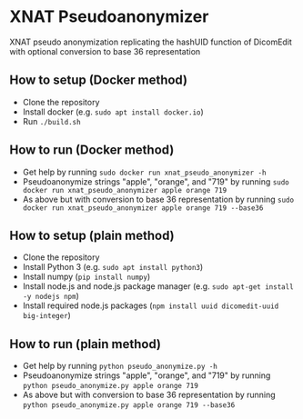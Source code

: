 # XNAT Pseudoanonymizer
XNAT pseudo anonymization replicating the hashUID function of DicomEdit with optional conversion to base 36 representation

## How to setup (Docker method)
* Clone the repository
* Install docker (e.g. `sudo apt install docker.io`)
* Run `./build.sh`

## How to run (Docker method)
* Get help by running `sudo docker run xnat_pseudo_anonymizer -h`
* Pseudoanonymize strings "apple", "orange", and "719" by running `sudo docker run xnat_pseudo_anonymizer apple orange 719`
* As above but with conversion to base 36 representation by running `sudo docker run xnat_pseudo_anonymizer apple orange 719 --base36`

## How to setup (plain method)
* Clone the repository
* Install Python 3 (e.g. `sudo apt install python3`)
* Install numpy (`pip install numpy`)
* Install node.js and node.js package manager (e.g. `sudo apt-get install -y nodejs npm`)
* Install required node.js packages (`npm install uuid dicomedit-uuid big-integer`)

## How to run (plain method)
* Get help by running `python pseudo_anonymize.py -h`
* Pseudoanonymize strings "apple", "orange", and "719" by running `python pseudo_anonymize.py apple orange 719`
* As above but with conversion to base 36 representation by running `python pseudo_anonymize.py apple orange 719 --base36`
